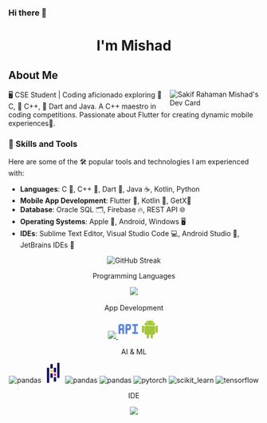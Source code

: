 ### Hi there 👋
<h1 align="center">I'm Mishad</h1>

## About Me
<a href="https://app.daily.dev/mishad">
  <img align="right" src="https://api.daily.dev/devcards/v2/BiRNXKnZuiWakM9C3B8TJ.png?type=default&r=8us" width="180" alt="Sakif Rahaman Mishad's Dev Card "/>
</a>

🖥️ CSE Student | Coding aficionado exploring 🤖 C, 🤖 C++, 🎯 Dart and Java. A C++ maestro in coding competitions. Passionate about Flutter for creating dynamic mobile experiences📱.

### 🚀 Skills and Tools
Here are some of the 🛠️ popular tools and technologies I am experienced with:
- **Languages**: C 🔢, C++ 🤖, Dart 🎯, Java ☕, Kotlin, Python
- **Mobile App Development**: Flutter 📱, Kotlin 📱, GetX🚀
- **Database**: Oracle SQL 🗂️, Firebase 🔥, REST API 🌐
- **Operating Systems**: Apple 🍎, Android, Windows 🖥️
- **IDEs**: Sublime Text Editor, Visual Studio Code 💻, Android Studio 📱, JetBrains IDEs 🚀

<p align="center"> <img src="https://github-readme-streak-stats.herokuapp.com/?user=mishad01&theme=dark&hide_border=false" alt="GitHub Streak" /></p>


<p align="center">  Programming Languages</p>
<p align="center">
  <a href="https://skillicons.dev">
    <img src="https://skillicons.dev/icons?i=c,cpp,dart,java,python,kotlin,&theme=light" />
  </a>
</p>



 <p align="center">  App Development </p>
<p align="center">
  <a href="https://skillicons.dev">
    <img src="https://skillicons.dev/icons?i=flutter,firebase,git,sqlite&theme=light" />
  </a>
  <a href="https://www.tensorflow.org" target="_blank" rel="noreferrer" style="text-decoration: none;">
        <img
            src="assets/tech/api_integration.svg"
            alt="tensorflow"
            width="40"
            height="40" />
    </a>
  <a href="https://www.tensorflow.org" target="_blank" rel="noreferrer" style="text-decoration: none;">
        <img
            src="assets/tech/android.svg"
            alt="tensorflow"
            width="40"
            height="40" />
    </a>
</p>




<p align="center"> AI & ML</p>
<p  align="center">
    <a href="https://numpy.org/" target="_blank" rel="noreferrer" style="text-decoration: none;">
        <img
            src="https://numpy.org/images/logo.svg"
            alt="pandas"
            width="40"
            height="40" />
    </a>
    <a href="https://pandas.pydata.org/" target="_blank" rel="noreferrer" style="text-decoration: none;">
        <img
            src="https://raw.githubusercontent.com/devicons/devicon/2ae2a900d2f041da66e950e4d48052658d850630/icons/pandas/pandas-original.svg"
            alt="pandas"
            width="40"
            height="40" />
    </a>
  <a href="https://matplotlib.org/3.1.1/index.html" target="_blank" rel="noreferrer" style="text-decoration: none;">
        <img
            src="https://matplotlib.org/3.1.1/_static/logo2_compressed.svg"
            alt="pandas"
            width="40"
            height="40" />
    </a>
   <a href="https://seaborn.pydata.org/#" target="_blank" rel="noreferrer" style="text-decoration: none;">
        <img
            src="https://seaborn.pydata.org/_static/logo-wide-lightbg.svg"
            alt="pandas"
            width="40"
            height="40" />
    </a>
    <a href="https://pytorch.org/" target="_blank" rel="noreferrer" style="text-decoration: none;">
        <img
            src="https://www.vectorlogo.zone/logos/pytorch/pytorch-icon.svg"
            alt="pytorch"
            width="40"
            height="40" />
    </a>
    <a href="https://scikit-learn.org/" target="_blank" rel="noreferrer" style="text-decoration: none;">
        <img
            src="https://upload.wikimedia.org/wikipedia/commons/0/05/Scikit_learn_logo_small.svg"
            alt="scikit_learn"
            width="40"
            height="40" />
    </a>
    <a href="https://www.tensorflow.org" target="_blank" rel="noreferrer" style="text-decoration: none;">
        <img
            src="https://www.vectorlogo.zone/logos/tensorflow/tensorflow-icon.svg"
            alt="tensorflow"
            width="40"
            height="40" />
    </a>
  
</p>


<p align="center"> IDE </p>
<p align="center">
  <a href="https://skillicons.dev">
    <img src="https://skillicons.dev/icons?i=vscode,idea,pycharm,sublime&theme=light" />
  </a>
</p>


